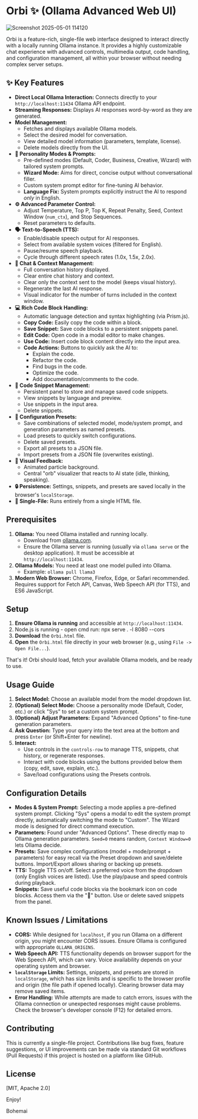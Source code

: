 # Orbi ✨ (Ollama Advanced Web UI)

![Screenshot 2025-05-01 114120](https://github.com/user-attachments/assets/007bce36-e82e-4a3d-bbea-abe8fd76fc50)


Orbi is a feature-rich, single-file web interface designed to interact directly with a locally running Ollama instance. It provides a highly customizable chat experience with advanced controls, multimedia output, code handling, and configuration management, all within your browser without needing complex server setups. 

## ✨ Key Features

*   **Direct Local Ollama Interaction:** Connects directly to your `http://localhost:11434` Ollama API endpoint.
*   **Streaming Responses:** Displays AI responses word-by-word as they are generated.
*   **Model Management:**
    *   Fetches and displays available Ollama models.
    *   Select the desired model for conversation.
    *   View detailed model information (parameters, template, license).
    *   Delete models directly from the UI.
*   **🤖 Personality Modes & Prompts:**
    *   Pre-defined modes (Default, Coder, Business, Creative, Wizard) with tailored system prompts.
    *   **Wizard Mode:** Aims for direct, concise output without conversational filler.
    *   Custom system prompt editor for fine-tuning AI behavior.
    *   **Language Fix:** System prompts explicitly instruct the AI to respond *only* in English.
*   **⚙️ Advanced Parameter Control:**
    *   Adjust Temperature, Top P, Top K, Repeat Penalty, Seed, Context Window (`num_ctx`), and Stop Sequences.
    *   Reset parameters to defaults.
*   **🗣️ Text-to-Speech (TTS):**
    *   Enable/disable speech output for AI responses.
    *   Select from available system voices (filtered for English).
    *   Pause/resume speech playback.
    *   Cycle through different speech rates (1.0x, 1.5x, 2.0x).
*   **📝 Chat & Context Management:**
    *   Full conversation history displayed.
    *   Clear entire chat history and context.
    *   Clear only the context sent to the model (keeps visual history).
    *   Regenerate the last AI response.
    *   Visual indicator for the number of turns included in the context window.
*   **💻 Rich Code Block Handling:**
    *   Automatic language detection and syntax highlighting (via Prism.js).
    *   **Copy Code:** Easily copy the code within a block.
    *   **Save Snippet:** Save code blocks to a persistent snippets panel.
    *   **Edit Code:** Open code in a modal editor to make changes.
    *   **Use Code:** Insert code block content directly into the input area.
    *   **Code Actions:** Buttons to quickly ask the AI to:
        *   Explain the code.
        *   Refactor the code.
        *   Find bugs in the code.
        *   Optimize the code.
        *   Add documentation/comments to the code.
*   **📑 Code Snippet Management:**
    *   Persistent panel to store and manage saved code snippets.
    *   View snippets by language and preview.
    *   Use snippets in the input area.
    *   Delete snippets.
*   **💾 Configuration Presets:**
    *   Save combinations of selected model, mode/system prompt, and generation parameters as named presets.
    *   Load presets to quickly switch configurations.
    *   Delete saved presets.
    *   Export all presets to a JSON file.
    *   Import presets from a JSON file (overwrites existing).
*   **🎨 Visual Feedback:**
    *   Animated particle background.
    *   Central "orb" visualizer that reacts to AI state (idle, thinking, speaking).
*   **🔒 Persistence:** Settings, snippets, and presets are saved locally in the browser's `localStorage`.
*   **🚀 Single-File:** Runs entirely from a single HTML file.

## Prerequisites

1.  **Ollama:** You need Ollama installed and running locally.
    *   Download from [ollama.com](https://ollama.com/).
    *   Ensure the Ollama server is running (usually via `ollama serve` or the desktop application). It must be accessible at `http://localhost:11434`.
2.  **Ollama Models:** You need at least one model pulled into Ollama.
    *   Example: `ollama pull llama3`
3.  **Modern Web Browser:** Chrome, Firefox, Edge, or Safari recommended. Requires support for Fetch API, Canvas, Web Speech API (for TTS), and ES6 JavaScript.

## Setup

1.  **Ensure Ollama is running** and accessible at `http://localhost:11434`.
2.  Node.js is running - open cmd run: npx serve . -l 8080 --cors
3.  **Download** the `Orbi.html` file.
4.  **Open** the `Orbi.html` file directly in your web browser (e.g., using `File -> Open File...`).

That's it! Orbi should load, fetch your available Ollama models, and be ready to use.

## Usage Guide

1.  **Select Model:** Choose an available model from the model dropdown list.
2.  **(Optional) Select Mode:** Choose a personality mode (Default, Coder, etc.) or click "Sys" to set a custom system prompt.
3.  **(Optional) Adjust Parameters:** Expand "Advanced Options" to fine-tune generation parameters.
4.  **Ask Question:** Type your query into the text area at the bottom and press `Enter` (or Shift+Enter for newline).
5.  **Interact:**
    *   Use controls in the `controls-row` to manage TTS, snippets, chat history, or regenerate responses.
    *   Interact with code blocks using the buttons provided below them (copy, edit, save, explain, etc.).
    *   Save/load configurations using the Presets controls.

## Configuration Details

*   **Modes & System Prompt:** Selecting a mode applies a pre-defined system prompt. Clicking "Sys" opens a modal to edit the system prompt directly, automatically switching the mode to "Custom". The Wizard mode is designed for direct command execution.
*   **Parameters:** Found under "Advanced Options". These directly map to Ollama generation parameters. `Seed=0` means random, `Context Window=0` lets Ollama decide.
*   **Presets:** Save complex configurations (model + mode/prompt + parameters) for easy recall via the Preset dropdown and save/delete buttons. Import/Export allows sharing or backing up presets.
*   **TTS:** Toggle TTS on/off. Select a preferred voice from the dropdown (only English voices are listed). Use the play/pause and speed controls during playback.
*   **Snippets:** Save useful code blocks via the bookmark icon on code blocks. Access them via the "📑" button. Use or delete saved snippets from the panel.

## Known Issues / Limitations

*   **CORS:** While designed for `localhost`, if you run Ollama on a different origin, you might encounter CORS issues. Ensure Ollama is configured with appropriate `OLLAMA_ORIGINS`.
*   **Web Speech API:** TTS functionality depends on browser support for the Web Speech API, which can vary. Voice availability depends on your operating system and browser.
*   **`localStorage` Limits:** Settings, snippets, and presets are stored in `localStorage`, which has size limits and is specific to the browser profile and origin (the file path if opened locally). Clearing browser data may remove saved items.
*   **Error Handling:** While attempts are made to catch errors, issues with the Ollama connection or unexpected responses might cause problems. Check the browser's developer console (F12) for detailed errors.

## Contributing

This is currently a single-file project. Contributions like bug fixes, feature suggestions, or UI improvements can be made via standard Git workflows (Pull Requests) if this project is hosted on a platform like GitHub.

## License

[MIT, Apache 2.0]


Enjoy!

Bohemai 
